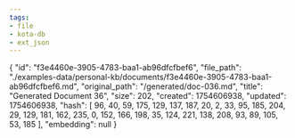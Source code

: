 ```yaml
---
tags:
- file
- kota-db
- ext_json
---
```

{
  "id": "f3e4460e-3905-4783-baa1-ab96dfcfbef6",
  "file_path": "./examples-data/personal-kb/documents/f3e4460e-3905-4783-baa1-ab96dfcfbef6.md",
  "original_path": "/generated/doc-036.md",
  "title": "Generated Document 36",
  "size": 202,
  "created": 1754606938,
  "updated": 1754606938,
  "hash": [
    96,
    40,
    59,
    175,
    129,
    137,
    187,
    20,
    2,
    33,
    95,
    185,
    204,
    29,
    129,
    181,
    162,
    235,
    0,
    152,
    166,
    198,
    35,
    124,
    221,
    138,
    208,
    93,
    89,
    105,
    53,
    185
  ],
  "embedding": null
}